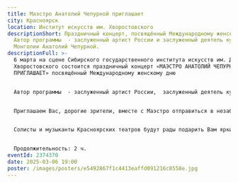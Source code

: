 ```yaml
---
title: Маэстро Анатолий Чепурной приглашает
city: Красноярск
location: Институт искусств им. Хворостовского
descriptionShort: Праздничный концерт, посвящённый Международному женскому дню.
  Автор программы  - заслуженный артист России и заслуженный деятель культуры
  Монголии Анатолий Чепурной.
descriptionFull: >-
  6 марта на сцене Сибирского государственного института искусств им. Д.
  Хворостовского состоится праздничный концерт «МАЭСТРО АНАТОЛИЙ ЧЕПУРНОЙ
  ПРИГЛАШАЕТ» посвящённый Международному женскому дню


  Автор программы  - заслуженный артист России,  заслуженный деятель культуры Монголии АНАТОЛИЙ ЧЕПУРНОЙ.


  Приглашаем Вас, дорогие зрители, вместе с Маэстро отправиться в незабываемое музыкальное путешествие, в мир музыки и танца, оперы и оперетты, невероятных шедевров кинематографии и....сюрпризов от самого Маэстро.


  Солисты и музыканты Красноярских театров будут рады подарить Вам яркие, незабываемые эмоции в этот вечер.


  Продолжительность: 2 ч.
eventId: 2374370
date: 2025-03-06 19:00
poster: /images/posters/e5492867f1c4413eaffd091216c8558e.jpg
---
```


